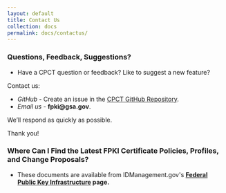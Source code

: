 ```yaml
---
layout: default
title: Contact Us
collection: docs
permalink: docs/contactus/
---
```

<html>
<body>

<h3> Questions, Feedback, Suggestions?</h3>

<ul>
<li>Have a CPCT question or feedback?  Like to suggest a new feature?</li>
</ul>

<p>Contact us:</p>

<ul>
<li><i>GitHub</i> - Create an issue in the <a href="https://github.com/GSA/fpkilint/" target="_blank">CPCT GitHub Repository</a>.</li>
<li><i>Email us</i> - <b>fpki@gsa.gov</b>.</li>
</ul>

<p>We’ll respond as quickly as possible.</p>

<p>Thank you!</p>

<h3> Where Can I Find the Latest FPKI Certificate Policies, Profiles, and Change Proposals?</h3>

<ul>
<li>These documents are available from IDManagement.gov's <a href="https://www.idmanagement.gov/fpki/" target="_blank"><b>Federal Public Key Infrastructure</a> page.</li>
</ul>

</html>
</body>
